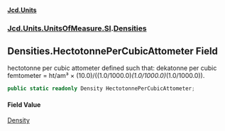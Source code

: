 #### [Jcd.Units](index.md 'index')
### [Jcd.Units.UnitsOfMeasure.SI](Jcd.Units.UnitsOfMeasure.SI.md 'Jcd.Units.UnitsOfMeasure.SI').[Densities](Densities.md 'Jcd.Units.UnitsOfMeasure.SI.Densities')

## Densities.HectotonnePerCubicAttometer Field

hectotonne per cubic attometer defined such that: dekatonne per cubic femtometer = ht/am³ × (10.0)/((1.0/1000.0)*(1.0/1000.0)*(1.0/1000.0)).

```csharp
public static readonly Density HectotonnePerCubicAttometer;
```

#### Field Value
[Density](Density.md 'Jcd.Units.UnitTypes.Density')